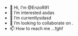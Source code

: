 - 👋 Hi, I’m @EnzoR91
- 👀 I’m interested asdas
- 🌱 I’m currentlysdasd
- 💞️ I’m looking to collaborate on .
- 📫 How to reach me ...fghf

<!---
EnzoR91/EnzoR91 is a ✨ special ✨ repository because its `README.md` (this file) appears on your GitHub profile.
You can click the Preview link to take a look at your changes.
--->
